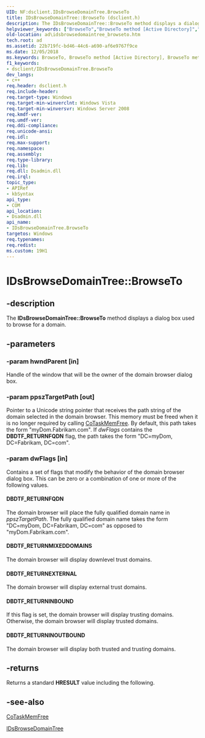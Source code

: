 ```yaml
---
UID: NF:dsclient.IDsBrowseDomainTree.BrowseTo
title: IDsBrowseDomainTree::BrowseTo (dsclient.h)
description: The IDsBrowseDomainTree::BrowseTo method displays a dialog box used to browse for a domain.helpviewer_keywords: ["BrowseTo","BrowseTo method [Active Directory]","BrowseTo method [Active Directory]","IDsBrowseDomainTree interface","DBDTF_RETURNEXTERNAL","DBDTF_RETURNFQDN","DBDTF_RETURNINBOUND","DBDTF_RETURNINOUTBOUND","DBDTF_RETURNMIXEDDOMAINS","IDsBrowseDomainTree interface [Active Directory]","BrowseTo method","IDsBrowseDomainTree.BrowseTo","IDsBrowseDomainTree::BrowseTo","_glines_idsbrowsedomaintree_browseto","ad.idsbrowsedomaintree__browseto","ad.idsbrowsedomaintree_browseto","dsclient/IDsBrowseDomainTree::BrowseTo"]
old-location: ad\idsbrowsedomaintree_browseto.htm
tech.root: ad
ms.assetid: 22b719fc-bd46-44c6-a690-af6e9767f9ce
ms.date: 12/05/2018
ms.keywords: BrowseTo, BrowseTo method [Active Directory], BrowseTo method [Active Directory],IDsBrowseDomainTree interface, DBDTF_RETURNEXTERNAL, DBDTF_RETURNFQDN, DBDTF_RETURNINBOUND, DBDTF_RETURNINOUTBOUND, DBDTF_RETURNMIXEDDOMAINS, IDsBrowseDomainTree interface [Active Directory],BrowseTo method, IDsBrowseDomainTree.BrowseTo, IDsBrowseDomainTree::BrowseTo, _glines_idsbrowsedomaintree_browseto, ad.idsbrowsedomaintree__browseto, ad.idsbrowsedomaintree_browseto, dsclient/IDsBrowseDomainTree::BrowseTo
f1_keywords:
- dsclient/IDsBrowseDomainTree.BrowseTo
dev_langs:
- c++
req.header: dsclient.h
req.include-header: 
req.target-type: Windows
req.target-min-winverclnt: Windows Vista
req.target-min-winversvr: Windows Server 2008
req.kmdf-ver: 
req.umdf-ver: 
req.ddi-compliance: 
req.unicode-ansi: 
req.idl: 
req.max-support: 
req.namespace: 
req.assembly: 
req.type-library: 
req.lib: 
req.dll: Dsadmin.dll
req.irql: 
topic_type:
- APIRef
- kbSyntax
api_type:
- COM
api_location:
- Dsadmin.dll
api_name:
- IDsBrowseDomainTree.BrowseTo
targetos: Windows
req.typenames: 
req.redist: 
ms.custom: 19H1
---
```


# IDsBrowseDomainTree::BrowseTo


## -description


The <b>IDsBrowseDomainTree::BrowseTo</b> method displays a dialog box used to browse for a domain.


## -parameters




### -param hwndParent [in]

Handle of the window that will be the owner of the domain browser dialog box.


### -param ppszTargetPath [out]

Pointer to a Unicode string pointer that receives the path string of the domain selected in the domain browser. This memory must be freed when it is no longer required by calling <a href="https://docs.microsoft.com/windows/desktop/api/combaseapi/nf-combaseapi-cotaskmemfree">CoTaskMemFree</a>. By default, this path takes the form "myDom.Fabrikam.com". If <i>dwFlags</i> contains the <b>DBDTF_RETURNFQDN</b> flag, the path takes the form "DC=myDom, DC=Fabrikam, DC=com".


### -param dwFlags [in]

Contains a set of flags that modify the behavior of the domain browser dialog box. This can be zero or a combination of one or more of the following values.



#### DBDTF_RETURNFQDN

The domain browser will place the fully qualified domain name in <i>ppszTargetPath</i>. The fully qualified domain name takes the form "DC=myDom, DC=Fabrikam, DC=com" as opposed to "myDom.Fabrikam.com".



#### DBDTF_RETURNMIXEDDOMAINS

The domain browser will display downlevel trust domains.



#### DBDTF_RETURNEXTERNAL

The domain browser will display external trust domains.



#### DBDTF_RETURNINBOUND

If this flag is set, the domain browser will display trusting domains. Otherwise, the domain browser will display trusted domains.



#### DBDTF_RETURNINOUTBOUND

The domain browser will display both trusted and trusting domains.


## -returns



Returns a standard <b>HRESULT</b> value including the following.




## -see-also




<a href="https://docs.microsoft.com/windows/desktop/api/combaseapi/nf-combaseapi-cotaskmemfree">CoTaskMemFree</a>



<a href="https://docs.microsoft.com/windows/desktop/api/dsclient/nn-dsclient-idsbrowsedomaintree">IDsBrowseDomainTree</a>
 

 


